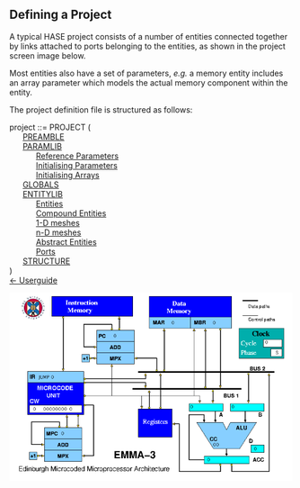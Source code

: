 ## Defining a Project

A typical HASE project consists of a number of entities connected together by links attached to ports belonging to the entities, as shown in the project screen image below.

Most entities also have a set of parameters, *e.g.* a memory entity includes an array parameter which models the actual memory component within the entity.

The project definition file is structured as follows:  

project ::= PROJECT (  
&nbsp; &nbsp; &nbsp; [PREAMBLE](<preamble.md>)  
&nbsp; &nbsp; &nbsp; [PARAMLIB](<paramlib.md>)  
&nbsp; &nbsp; &nbsp; &nbsp; &nbsp; &nbsp; [Reference Parameters](parameters.md)  
&nbsp; &nbsp; &nbsp; &nbsp; &nbsp; &nbsp; [Initialising Parameters](rparam.md)  
&nbsp; &nbsp; &nbsp; &nbsp; &nbsp; &nbsp; [Initialising Arrays](arrays.md)  
&nbsp; &nbsp; &nbsp; [GLOBALS](<globals.md>)  
&nbsp; &nbsp; &nbsp; [ENTITYLIB](<entitylib.md>)  
&nbsp; &nbsp; &nbsp; &nbsp; &nbsp; &nbsp; [Entities](entity.md)  
&nbsp; &nbsp; &nbsp; &nbsp; &nbsp; &nbsp; [Compound Entities](compentity.md)  
&nbsp; &nbsp; &nbsp; &nbsp; &nbsp; &nbsp; [1-D meshes](mesh1.md)  
&nbsp; &nbsp; &nbsp; &nbsp; &nbsp; &nbsp; [n-D meshes](meshn.md)  
&nbsp; &nbsp; &nbsp; &nbsp; &nbsp; &nbsp; [Abstract Entities](abstract.md)  
&nbsp; &nbsp; &nbsp; &nbsp; &nbsp; &nbsp; [Ports](port.md)  
&nbsp; &nbsp; &nbsp; [STRUCTURE](<structure.md>)  
  )  
[<- Userguide](<Userguide.md>)

![image of EMMA project](images/emma3.png)


